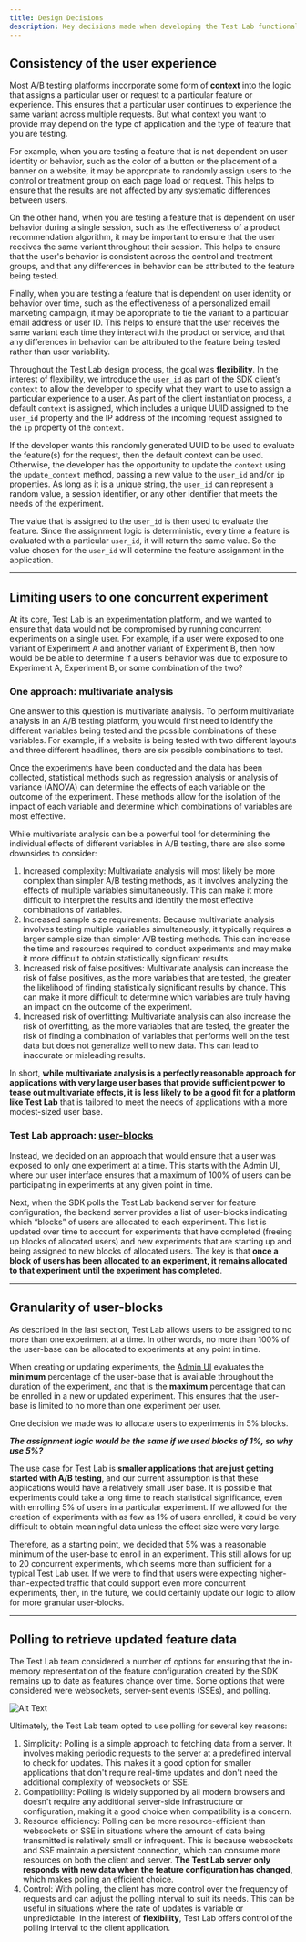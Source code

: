 ```yaml
---
title: Design Decisions
description: Key decisions made when developing the Test Lab functionality.
---
```


## Consistency of the user experience

Most A/B testing platforms incorporate some form of **context** into the logic that assigns a particular user or request to a particular feature or experience. This ensures that a particular user continues to experience the same variant across multiple requests. But what context you want to provide may depend on the type of application and the type of feature that you are testing.

For example, when you are testing a feature that is not dependent on user identity or behavior, such as the color of a button or the placement of a banner on a website, it may be appropriate to randomly assign users to the control or treatment group on each page load or request. This helps to ensure that the results are not affected by any systematic differences between users.

On the other hand, when you are testing a feature that is dependent on user behavior during a single session, such as the effectiveness of a product recommendation algorithm, it may be important to ensure that the user receives the same variant throughout their session. This helps to ensure that the user's behavior is consistent across the control and treatment groups, and that any differences in behavior can be attributed to the feature being tested.

Finally, when you are testing a feature that is dependent on user identity or behavior over time, such as the effectiveness of a personalized email marketing campaign, it may be appropriate to tie the variant to a particular email address or user ID. This helps to ensure that the user receives the same variant each time they interact with the product or service, and that any differences in behavior can be attributed to the feature being tested rather than user variability.

Throughout the Test Lab design process, the goal was **flexibility**. In the interest of flexibility, we introduce the `user_id` as part of the [SDK](/docs/sdk-docs) client’s `context` to allow the developer to specify what they want to use to assign a particular experience to a user. As part of the client instantiation process, a default `context` is assigned, which includes a unique UUID assigned to the `user_id` property and the IP address of the incoming request assigned to the `ip` property of the `context`.

If the developer wants this randomly generated UUID to be used to evaluate the feature(s) for the request, then the default context can be used. Otherwise, the developer has the opportunity to update the `context` using the `update_context` method, passing a new value to the `user_id` and/or `ip` properties. As long as it is a unique string, the `user_id` can represent a random value, a session identifier, or any other identifier that meets the needs of the experiment.

The value that is assigned to the `user_id` is then used to evaluate the feature. Since the assignment logic is deterministic, every time a feature is evaluated with a particular `user_id`, it will return the same value. So the value chosen for the `user_id` will determine the feature assignment in the application.

---

## Limiting users to one concurrent experiment

At its core, Test Lab is an experimentation platform, and we wanted to ensure that data would not be compromised by running concurrent experiments on a single user. For example, if a user were exposed to one variant of Experiment A and another variant of Experiment B, then how would be be able to determine if a user’s behavior was due to exposure to Experiment A, Experiment B, or some combination of the two?

### One approach: multivariate analysis

One answer to this question is multivariate analysis. To perform multivariate analysis in an A/B testing platform, you would first need to identify the different variables being tested and the possible combinations of these variables. For example, if a website is being tested with two different layouts and three different headlines, there are six possible combinations to test.

Once the experiments have been conducted and the data has been collected, statistical methods such as regression analysis or analysis of variance (ANOVA) can determine the effects of each variable on the outcome of the experiment. These methods allow for the isolation of the impact of each variable and determine which combinations of variables are most effective.

While multivariate analysis can be a powerful tool for determining the individual effects of different variables in A/B testing, there are also some downsides to consider:

1. Increased complexity: Multivariate analysis will most likely be more complex than simpler A/B testing methods, as it involves analyzing the effects of multiple variables simultaneously. This can make it more difficult to interpret the results and identify the most effective combinations of variables.
2. Increased sample size requirements: Because multivariate analysis involves testing multiple variables simultaneously, it typically requires a larger sample size than simpler A/B testing methods. This can increase the time and resources required to conduct experiments and may make it more difficult to obtain statistically significant results.
3. Increased risk of false positives: Multivariate analysis can increase the risk of false positives, as the more variables that are tested, the greater the likelihood of finding statistically significant results by chance. This can make it more difficult to determine which variables are truly having an impact on the outcome of the experiment.
4. Increased risk of overfitting: Multivariate analysis can also increase the risk of overfitting, as the more variables that are tested, the greater the risk of finding a combination of variables that performs well on the test data but does not generalize well to new data. This can lead to inaccurate or misleading results.

In short, **while multivariate analysis is a perfectly reasonable approach for applications with very large user bases that provide sufficient power to tease out multivariate effects, it is less likely to be a good fit for a platform like Test Lab** that is tailored to meet the needs of applications with a more modest-sized user base.

### Test Lab approach: [user-blocks](/docs/sdk#user-blocks)

Instead, we decided on an approach that would ensure that a user was exposed to only one experiment at a time. This starts with the Admin UI, where our user interface ensures that a maximum of 100% of users can be participating in experiments at any given point in time.

Next, when the SDK polls the Test Lab backend server for feature configuration, the backend server provides a list of user-blocks indicating which “blocks” of users are allocated to each experiment. This list is updated over time to account for experiments that have completed (freeing up blocks of allocated users) and new experiments that are starting up and being assigned to new blocks of allocated users. The key is that **once a block of users has been allocated to an experiment, it remains allocated to that experiment until the experiment has completed**.

---

## Granularity of user-blocks

As described in the last section, Test Lab allows users to be assigned to no more than one experiment at a time. In other words, no more than 100% of the user-base can be allocated to experiments at any point in time.

When creating or updating experiments, the [Admin UI](/docs/admin-ui) evaluates the **minimum** percentage of the user-base that is available throughout the duration of the experiment, and that is the **maximum** percentage that can be enrolled in a new or updated experiment. This ensures that the user-base is limited to no more than one experiment per user.

One decision we made was to allocate users to experiments in 5% blocks.

**_The assignment logic would be the same if we used blocks of 1%, so why use 5%?_**

The use case for Test Lab is **smaller applications that are just getting started with A/B testing**, and our current assumption is that these applications would have a relatively small user base. It is possible that experiments could take a long time to reach statistical significance, even with enrolling 5% of users in a particular experiment. If we allowed for the creation of experiments with as few as 1% of users enrolled, it could be very difficult to obtain meaningful data unless the effect size were very large.

Therefore, as a starting point, we decided that 5% was a reasonable minimum of the user-base to enroll in an experiment. This still allows for up to 20 concurrent experiments, which seems more than sufficient for a typical Test Lab user. If we were to find that users were expecting higher-than-expected traffic that could support even more concurrent experiments, then, in the future, we could certainly update our logic to allow for more granular user-blocks.

---

## Polling to retrieve updated feature data

The Test Lab team considered a number of options for ensuring that the in-memory representation of the feature configuration created by the SDK remains up to date as features change over time. Some options that were considered were websockets, server-sent events (SSEs), and polling.

![Alt Text](/images/pollingDecision-updated.png)

Ultimately, the Test Lab team opted to use polling for several key reasons:

1. Simplicity: Polling is a simple approach to fetching data from a server. It involves making periodic requests to the server at a predefined interval to check for updates. This makes it a good option for smaller applications that don't require real-time updates and don't need the additional complexity of websockets or SSE.
2. Compatibility: Polling is widely supported by all modern browsers and doesn't require any additional server-side infrastructure or configuration, making it a good choice when compatibility is a concern.
3. Resource efficiency: Polling can be more resource-efficient than websockets or SSE in situations where the amount of data being transmitted is relatively small or infrequent. This is because websockets and SSE maintain a persistent connection, which can consume more resources on both the client and server. **The Test Lab server only responds with new data when the feature configuration has changed,** which makes polling an efficient choice.
4. Control: With polling, the client has more control over the frequency of requests and can adjust the polling interval to suit its needs. This can be useful in situations where the rate of updates is variable or unpredictable. In the interest of **flexibility**, Test Lab offers control of the polling interval to the client application.
